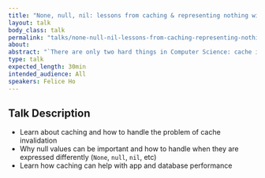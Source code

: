 ```yaml
---
title: "None, null, nil: lessons from caching & representing nothing with something"
layout: talk
body_class: talk
permalink: "talks/none-null-nil-lessons-from-caching-representing-nothing-with-something"
about: 
abstract: "`There are only two hard things in Computer Science: cache invalidation and naming things`. This talk is about the value of `nothing`. I will discuss the success of caching for app performance, but how at one point `nothing` took down production. Learn factors to consider when caching for APIs."
type: talk
expected_length: 30min
intended_audience: All
speakers: Felice Ho
---
```


## Talk Description

* Learn about caching and how to handle the problem of cache invalidation
* Why null values can be important and how to handle when they are expressed differently (`None`, `null`, `nil`, etc)
* Learn how caching can help with app and database performance
